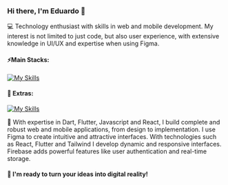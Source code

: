 ### Hi there, I'm Eduardo 👋

💻 Technology enthusiast with skills in web and mobile development. My interest is not limited to just code, but also user experience, with extensive knowledge in UI/UX and expertise when using Figma.

#### ⚡Main Stacks:
[![My Skills](https://skillicons.dev/icons?i=js,react,next,dart,flutter,firebase)](https://skillicons.dev)

#### 🧩 Extras:
[![My Skills](https://skillicons.dev/icons?i=html,css,ts,c,tailwind,figma)](https://skillicons.dev)
  
🚀 With expertise in Dart, Flutter, Javascript and React, I build complete and robust web and mobile applications, from design to implementation. I use Figma to create intuitive and attractive interfaces. With technologies such as React, Flutter and Tailwind I develop dynamic and responsive interfaces. Firebase adds powerful features like user authentication and real-time storage. 

#### 🧠 I'm ready to turn your ideas into digital reality!
